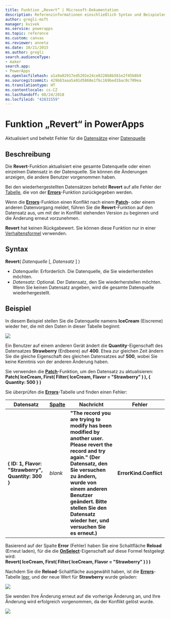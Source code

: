 ```yaml
---
title: Funktion „Revert“ | Microsoft-Dokumentation
description: Referenzinformationen einschließlich Syntax und Beispielen für die Funktion „Revert“ in PowerApps
author: gregli-msft
manager: kvivek
ms.service: powerapps
ms.topic: reference
ms.custom: canvas
ms.reviewer: anneta
ms.date: 10/21/2015
ms.author: gregli
search.audienceType:
- maker
search.app:
- PowerApps
ms.openlocfilehash: a1a9a02917ed5202e24ce0228b8b581e2f45b8b9
ms.sourcegitcommit: 429b83aaa5a91d5868e1fbc169bed1bac0c709ea
ms.translationtype: HT
ms.contentlocale: cs-CZ
ms.lasthandoff: 08/24/2018
ms.locfileid: "42831559"
---
```

# <a name="revert-function-in-powerapps"></a>Funktion „Revert“ in PowerApps
Aktualisiert und behebt Fehler für die [Datensätze](../working-with-tables.md#records) einer [Datenquelle](../working-with-data-sources.md)

## <a name="description"></a>Beschreibung
Die **Revert**-Funktion aktualisiert eine gesamte Datenquelle oder einen einzelnen Datensatz in der Datenquelle. Sie können die Änderungen anzeigen, die andere Benutzer vorgenommen haben.

Bei den wiederhergestellten Datensätzen behebt **Revert** auf alle Fehler der [Tabelle](../working-with-tables.md), die von der **[Errors](function-errors.md)**-Funktion zurückgegeben werden.

Wenn die **[Errors](function-errors.md)**-Funktion einen Konflikt nach einem **[Patch](function-patch.md)**- oder einem anderen Datenvorgang meldet, führen Sie die **Revert**-Funktion auf den Datensatz aus, um mit der in Konflikt stehenden Version zu beginnen und die Änderung erneut vorzunehmen.

**Revert** hat keinen Rückgabewert. Sie können diese Funktion nur in einer [Verhaltensformel](../working-with-formulas-in-depth.md) verwenden.

## <a name="syntax"></a>Syntax
**Revert**( *Datenquelle* [, *Datensatz* ] )

* *Datenquelle*: Erforderlich. Die Datenquelle, die Sie wiederherstellen möchten.
* *Datensatz*: Optional.  Der Datensatz, den Sie wiederherstellen möchten.  Wenn Sie keinen Datensatz angeben, wird die gesamte Datenquelle wiederhergestellt.

## <a name="example"></a>Beispiel
In diesem Beispiel stellen Sie die Datenquelle namens **IceCream** (Eiscreme) wieder her, die mit den Daten in dieser Tabelle beginnt:

![](media/function-revert/icecream.png)

Ein Benutzer auf einem anderen Gerät ändert die **Quantity**-Eigenschaft des Datensatzes **Strawberry** (Erdbeere) auf **400**.  Etwa zur gleichen Zeit ändern Sie die gleiche Eigenschaft des gleichen Datensatzes auf **500**, wobei Sie keine Kenntnis von der anderen Änderung haben.

Sie verwenden die **[Patch](function-patch.md)**-Funktion, um den Datensatz zu aktualisieren:<br>
**Patch( IceCream, First( Filter( IceCream, Flavor = "Strawberry" ) ), { Quantity: 500 } )**

Sie überprüfen die **[Errors](function-errors.md)**-Tabelle und finden einen Fehler:

| Datensatz | [Spalte](../working-with-tables.md#columns) | Nachricht | Fehler |
| --- | --- | --- | --- |
| **{ ID: 1, Flavor: "Strawberry", Quantity: 300 }** |*blank* |**"The record you are trying to modify has been modified by another user.  Please revert the record and try again." (Der Datensatz, den Sie versuchen zu ändern, wurde von einem anderen Benutzer geändert. Bitte stellen Sie den Datensatz wieder her, und versuchen Sie es erneut.)** |**ErrorKind.Conflict** |

Basierend auf der Spalte **Error** (Fehler) haben Sie eine Schaltfläche **Reload** (Erneut laden), für die die **[OnSelect](../controls/properties-core.md)**-Eigenschaft auf diese Formel festgelegt wird:<br>
**Revert( IceCream, First( Filter( IceCream, Flavor = "Strawberry" ) ) )**

Nachdem Sie die **Reload**-Schaltfläche ausgewählt haben, ist die **[Errors](function-errors.md)**-Tabelle [leer](function-isblank-isempty.md), und der neue Wert für **Strawberry** wurde geladen:

![](media/function-revert/icecream-after.png)

Sie wenden Ihre Änderung erneut auf die vorherige Änderung an, und Ihre Änderung wird erfolgreich vorgenommen, da der Konflikt gelöst wurde.

![](media/function-revert/icecream-success.png)

